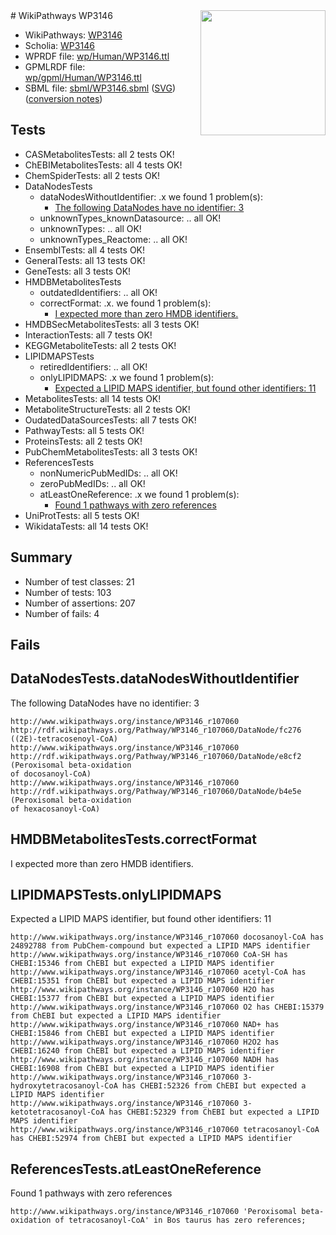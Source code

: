 <img style="float: right; width: 200px" src="../logo.png" />
# WikiPathways WP3146

* WikiPathways: [WP3146](https://identifiers.org/wikipathways:WP3146)
* Scholia: [WP3146](https://scholia.toolforge.org/wikipathways/WP3146)
* WPRDF file: [wp/Human/WP3146.ttl](../wp/Human/WP3146.ttl)
* GPMLRDF file: [wp/gpml/Human/WP3146.ttl](../wp/gpml/Human/WP3146.ttl)
* SBML file: [sbml/WP3146.sbml](../sbml/WP3146.sbml) ([SVG](../sbml/WP3146.svg)) ([conversion notes](../sbml/WP3146.txt))

## Tests
* CASMetabolitesTests: all 2 tests OK!
* ChEBIMetabolitesTests: all 4 tests OK!
* ChemSpiderTests: all 2 tests OK!
* DataNodesTests
    * dataNodesWithoutIdentifier: .x we found 1 problem(s):
        * [The following DataNodes have no identifier: 3](#d2d32fa2)
    * unknownTypes_knownDatasource: .. all OK!
    * unknownTypes: .. all OK!
    * unknownTypes_Reactome: .. all OK!
* EnsemblTests: all 4 tests OK!
* GeneralTests: all 13 tests OK!
* GeneTests: all 3 tests OK!
* HMDBMetabolitesTests
    * outdatedIdentifiers: .. all OK!
    * correctFormat: .x. we found 1 problem(s):
        * [I expected more than zero HMDB identifiers.](#ad154c1e)
* HMDBSecMetabolitesTests: all 3 tests OK!
* InteractionTests: all 7 tests OK!
* KEGGMetaboliteTests: all 2 tests OK!
* LIPIDMAPSTests
    * retiredIdentifiers: .. all OK!
    * onlyLIPIDMAPS: .x we found 1 problem(s):
        * [Expected a LIPID MAPS identifier, but found other identifiers: 11](#d0bfb679)
* MetabolitesTests: all 14 tests OK!
* MetaboliteStructureTests: all 2 tests OK!
* OudatedDataSourcesTests: all 7 tests OK!
* PathwayTests: all 5 tests OK!
* ProteinsTests: all 2 tests OK!
* PubChemMetabolitesTests: all 3 tests OK!
* ReferencesTests
    * nonNumericPubMedIDs: .. all OK!
    * zeroPubMedIDs: .. all OK!
    * atLeastOneReference: .x we found 1 problem(s):
        * [Found 1 pathways with zero references](#35eb778e)
* UniProtTests: all 5 tests OK!
* WikidataTests: all 14 tests OK!


## Summary

* Number of test classes: 21
* Number of tests: 103
* Number of assertions: 207
* Number of fails: 4

## Fails

<a name="d2d32fa2" />

## DataNodesTests.dataNodesWithoutIdentifier

The following DataNodes have no identifier: 3
```
http://www.wikipathways.org/instance/WP3146_r107060 http://rdf.wikipathways.org/Pathway/WP3146_r107060/DataNode/fc276 ((2E)-tetracosenoyl-CoA)
http://www.wikipathways.org/instance/WP3146_r107060 http://rdf.wikipathways.org/Pathway/WP3146_r107060/DataNode/e8cf2 (Peroxisomal beta-oxidation
of docosanoyl-CoA)
http://www.wikipathways.org/instance/WP3146_r107060 http://rdf.wikipathways.org/Pathway/WP3146_r107060/DataNode/b4e5e (Peroxisomal beta-oxidation
of hexacosanoyl-CoA)
```

<a name="ad154c1e" />

## HMDBMetabolitesTests.correctFormat

I expected more than zero HMDB identifiers.
<a name="d0bfb679" />

## LIPIDMAPSTests.onlyLIPIDMAPS

Expected a LIPID MAPS identifier, but found other identifiers: 11
```
http://www.wikipathways.org/instance/WP3146_r107060 docosanoyl-CoA has 24892788 from PubChem-compound but expected a LIPID MAPS identifier
http://www.wikipathways.org/instance/WP3146_r107060 CoA-SH has CHEBI:15346 from ChEBI but expected a LIPID MAPS identifier
http://www.wikipathways.org/instance/WP3146_r107060 acetyl-CoA has CHEBI:15351 from ChEBI but expected a LIPID MAPS identifier
http://www.wikipathways.org/instance/WP3146_r107060 H2O has CHEBI:15377 from ChEBI but expected a LIPID MAPS identifier
http://www.wikipathways.org/instance/WP3146_r107060 O2 has CHEBI:15379 from ChEBI but expected a LIPID MAPS identifier
http://www.wikipathways.org/instance/WP3146_r107060 NAD+ has CHEBI:15846 from ChEBI but expected a LIPID MAPS identifier
http://www.wikipathways.org/instance/WP3146_r107060 H2O2 has CHEBI:16240 from ChEBI but expected a LIPID MAPS identifier
http://www.wikipathways.org/instance/WP3146_r107060 NADH has CHEBI:16908 from ChEBI but expected a LIPID MAPS identifier
http://www.wikipathways.org/instance/WP3146_r107060 3-hydroxytetracosanoyl-CoA has CHEBI:52326 from ChEBI but expected a LIPID MAPS identifier
http://www.wikipathways.org/instance/WP3146_r107060 3-ketotetracosanoyl-CoA has CHEBI:52329 from ChEBI but expected a LIPID MAPS identifier
http://www.wikipathways.org/instance/WP3146_r107060 tetracosanoyl-CoA has CHEBI:52974 from ChEBI but expected a LIPID MAPS identifier
```

<a name="35eb778e" />

## ReferencesTests.atLeastOneReference

Found 1 pathways with zero references
```
http://www.wikipathways.org/instance/WP3146_r107060 'Peroxisomal beta-oxidation of tetracosanoyl-CoA' in Bos taurus has zero references; 
```

